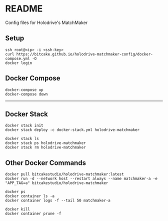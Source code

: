 # README

Config files for Holodrive's MatchMaker

## Setup
```
ssh root@<ip> -i <ssh-key>
curl https://bitcake.github.io/holodrive-matchmaker-config/docker-compose.yml -O
docker login
```

## Docker Compose
```
docker-compose up
docker-compose down
```

----

## Docker Stack
```
docker stack init
docker stack deploy -c docker-stack.yml holodrive-matchmaker
```

```
docker stack ls
docker stack ps holodrive-matchmaker
docker stack rm holodrive-matchmaker
```

## Other Docker Commands
```
docker pull bitcakestudio/holodrive-matchmaker:latest
docker run -d --network host --restart always --name matchmaker-a -e "APP_TAG=a" bitcakestudio/holodrive-matchmaker

docker ps
docker container ls -a
docker container logs -f --tail 50 matchmaker-a

docker kill
docker container prune -f
```
